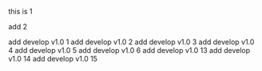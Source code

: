 this is 1

add 2

add develop v1.0  1
add develop v1.0  2
add develop v1.0  3
add develop v1.0  4
add develop v1.0  5
add develop v1.0  6
add develop v1.0  13
add develop v1.0  14
add develop v1.0  15
